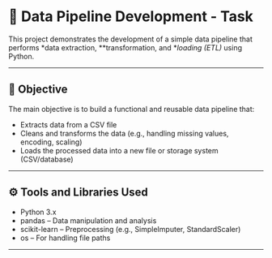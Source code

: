 # 🔄 Data Pipeline Development - Task

This project demonstrates the development of a simple data pipeline that performs *data extraction, **transformation, and **loading (ETL)* using Python.

---

## 📌 Objective

The main objective is to build a functional and reusable data pipeline that:
- Extracts data from a CSV file
- Cleans and transforms the data (e.g., handling missing values, encoding, scaling)
- Loads the processed data into a new file or storage system (CSV/database)

---

## ⚙ Tools and Libraries Used

- Python 3.x
- pandas – Data manipulation and analysis
- scikit-learn – Preprocessing (e.g., SimpleImputer, StandardScaler)
- os – For handling file paths

---
